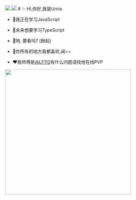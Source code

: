 <a align="right">
    <img style="margin-top:60px" src="https://github-readme-stats.vercel.app/api?username=yume233">
    <img style="margin-top:60px" src="https://count.getloli.com/get/@yume233?theme=gelbooru">
</a>
# ✨ HI,你好,我是Umia

* 📘我正在学习JavaScript

* 🔷未来想要学习TypeScript

* 💐呐, 要看吗? (掀起)

* 💌你所有的地方我都喜欢,闻~~

* ❤️我师傅是[@LF112](https://github.com/LF112)有什么问题请找他在线PVP

<img style="width:400px;" align="left" src="https://s2.loli.net/2022/09/02/PgWza1ZNHVUBpAo.jpg"></img>

